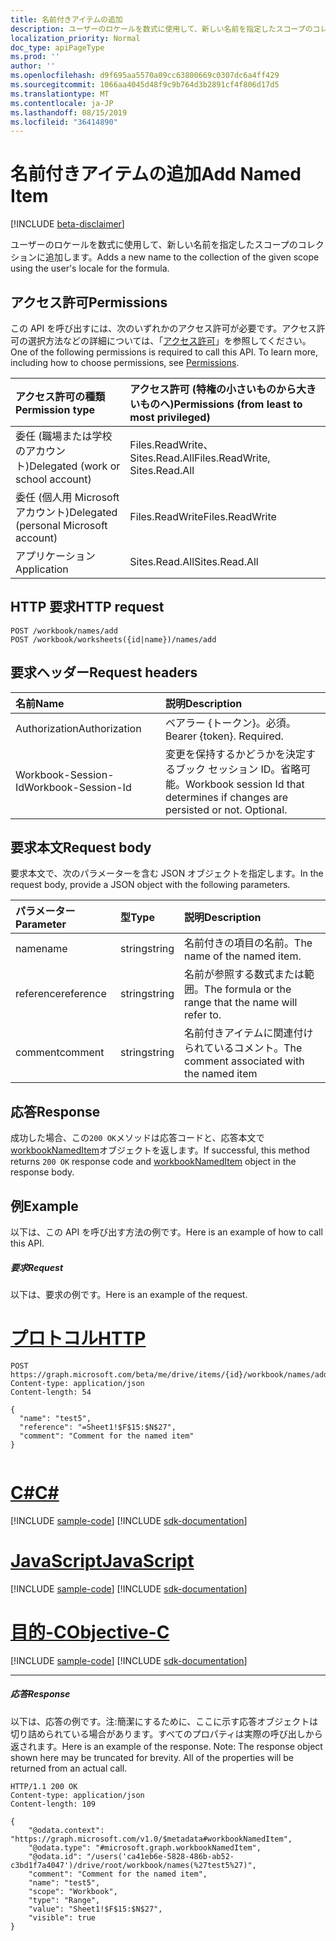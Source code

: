 ```yaml
---
title: 名前付きアイテムの追加
description: ユーザーのロケールを数式に使用して、新しい名前を指定したスコープのコレクションに追加します。
localization_priority: Normal
doc_type: apiPageType
ms.prod: ''
author: ''
ms.openlocfilehash: d9f695aa5570a09cc63800669c0307dc6a4ff429
ms.sourcegitcommit: 1066aa4045d48f9c9b764d3b2891cf4f806d17d5
ms.translationtype: MT
ms.contentlocale: ja-JP
ms.lasthandoff: 08/15/2019
ms.locfileid: "36414890"
---
```

# <a name="add-named-item"></a><span data-ttu-id="fe0cf-103">名前付きアイテムの追加</span><span class="sxs-lookup"><span data-stu-id="fe0cf-103">Add Named Item</span></span>

[!INCLUDE [beta-disclaimer](../../includes/beta-disclaimer.md)]

<span data-ttu-id="fe0cf-104">ユーザーのロケールを数式に使用して、新しい名前を指定したスコープのコレクションに追加します。</span><span class="sxs-lookup"><span data-stu-id="fe0cf-104">Adds a new name to the collection of the given scope using the user's locale for the formula.</span></span>

## <a name="permissions"></a><span data-ttu-id="fe0cf-105">アクセス許可</span><span class="sxs-lookup"><span data-stu-id="fe0cf-105">Permissions</span></span>
<span data-ttu-id="fe0cf-p101">この API を呼び出すには、次のいずれかのアクセス許可が必要です。アクセス許可の選択方法などの詳細については、「[アクセス許可](/graph/permissions-reference)」を参照してください。</span><span class="sxs-lookup"><span data-stu-id="fe0cf-p101">One of the following permissions is required to call this API. To learn more, including how to choose permissions, see [Permissions](/graph/permissions-reference).</span></span>

|<span data-ttu-id="fe0cf-108">アクセス許可の種類</span><span class="sxs-lookup"><span data-stu-id="fe0cf-108">Permission type</span></span>      | <span data-ttu-id="fe0cf-109">アクセス許可 (特権の小さいものから大きいものへ)</span><span class="sxs-lookup"><span data-stu-id="fe0cf-109">Permissions (from least to most privileged)</span></span>              |
|:--------------------|:---------------------------------------------------------|
|<span data-ttu-id="fe0cf-110">委任 (職場または学校のアカウント)</span><span class="sxs-lookup"><span data-stu-id="fe0cf-110">Delegated (work or school account)</span></span> | <span data-ttu-id="fe0cf-111">Files.ReadWrite、Sites.Read.All</span><span class="sxs-lookup"><span data-stu-id="fe0cf-111">Files.ReadWrite, Sites.Read.All</span></span>    |
|<span data-ttu-id="fe0cf-112">委任 (個人用 Microsoft アカウント)</span><span class="sxs-lookup"><span data-stu-id="fe0cf-112">Delegated (personal Microsoft account)</span></span> | <span data-ttu-id="fe0cf-113">Files.ReadWrite</span><span class="sxs-lookup"><span data-stu-id="fe0cf-113">Files.ReadWrite</span></span>    |
|<span data-ttu-id="fe0cf-114">アプリケーション</span><span class="sxs-lookup"><span data-stu-id="fe0cf-114">Application</span></span> | <span data-ttu-id="fe0cf-115">Sites.Read.All</span><span class="sxs-lookup"><span data-stu-id="fe0cf-115">Sites.Read.All</span></span> |

## <a name="http-request"></a><span data-ttu-id="fe0cf-116">HTTP 要求</span><span class="sxs-lookup"><span data-stu-id="fe0cf-116">HTTP request</span></span>
<!-- { "blockType": "ignored" } -->
```http
POST /workbook/names/add
POST /workbook/worksheets({id|name})/names/add

```
## <a name="request-headers"></a><span data-ttu-id="fe0cf-117">要求ヘッダー</span><span class="sxs-lookup"><span data-stu-id="fe0cf-117">Request headers</span></span>
| <span data-ttu-id="fe0cf-118">名前</span><span class="sxs-lookup"><span data-stu-id="fe0cf-118">Name</span></span>       | <span data-ttu-id="fe0cf-119">説明</span><span class="sxs-lookup"><span data-stu-id="fe0cf-119">Description</span></span>|
|:---------------|:----------|
| <span data-ttu-id="fe0cf-120">Authorization</span><span class="sxs-lookup"><span data-stu-id="fe0cf-120">Authorization</span></span>  | <span data-ttu-id="fe0cf-p102">ベアラー {トークン}。必須。</span><span class="sxs-lookup"><span data-stu-id="fe0cf-p102">Bearer {token}. Required.</span></span> |
| <span data-ttu-id="fe0cf-123">Workbook-Session-Id</span><span class="sxs-lookup"><span data-stu-id="fe0cf-123">Workbook-Session-Id</span></span>  | <span data-ttu-id="fe0cf-p103">変更を保持するかどうかを決定するブック セッション ID。省略可能。</span><span class="sxs-lookup"><span data-stu-id="fe0cf-p103">Workbook session Id that determines if changes are persisted or not. Optional.</span></span>|

## <a name="request-body"></a><span data-ttu-id="fe0cf-126">要求本文</span><span class="sxs-lookup"><span data-stu-id="fe0cf-126">Request body</span></span>
<span data-ttu-id="fe0cf-127">要求本文で、次のパラメーターを含む JSON オブジェクトを指定します。</span><span class="sxs-lookup"><span data-stu-id="fe0cf-127">In the request body, provide a JSON object with the following parameters.</span></span>

| <span data-ttu-id="fe0cf-128">パラメーター</span><span class="sxs-lookup"><span data-stu-id="fe0cf-128">Parameter</span></span>    | <span data-ttu-id="fe0cf-129">型</span><span class="sxs-lookup"><span data-stu-id="fe0cf-129">Type</span></span>   |<span data-ttu-id="fe0cf-130">説明</span><span class="sxs-lookup"><span data-stu-id="fe0cf-130">Description</span></span>|
|:---------------|:--------|:----------|
|<span data-ttu-id="fe0cf-131">name</span><span class="sxs-lookup"><span data-stu-id="fe0cf-131">name</span></span>|<span data-ttu-id="fe0cf-132">string</span><span class="sxs-lookup"><span data-stu-id="fe0cf-132">string</span></span>|<span data-ttu-id="fe0cf-133">名前付きの項目の名前。</span><span class="sxs-lookup"><span data-stu-id="fe0cf-133">The name of the named item.</span></span>|
|<span data-ttu-id="fe0cf-134">reference</span><span class="sxs-lookup"><span data-stu-id="fe0cf-134">reference</span></span>|<span data-ttu-id="fe0cf-135">string</span><span class="sxs-lookup"><span data-stu-id="fe0cf-135">string</span></span>|<span data-ttu-id="fe0cf-136">名前が参照する数式または範囲。</span><span class="sxs-lookup"><span data-stu-id="fe0cf-136">The formula or the range that the name will refer to.</span></span>|
|<span data-ttu-id="fe0cf-137">comment</span><span class="sxs-lookup"><span data-stu-id="fe0cf-137">comment</span></span>|<span data-ttu-id="fe0cf-138">string</span><span class="sxs-lookup"><span data-stu-id="fe0cf-138">string</span></span>|<span data-ttu-id="fe0cf-139">名前付きアイテムに関連付けられているコメント。</span><span class="sxs-lookup"><span data-stu-id="fe0cf-139">The comment associated with the named item</span></span>|

## <a name="response"></a><span data-ttu-id="fe0cf-140">応答</span><span class="sxs-lookup"><span data-stu-id="fe0cf-140">Response</span></span>

<span data-ttu-id="fe0cf-141">成功した場合、この`200 OK`メソッドは応答コードと、応答本文で[workbookNamedItem](../resources/workbooknameditem.md)オブジェクトを返します。</span><span class="sxs-lookup"><span data-stu-id="fe0cf-141">If successful, this method returns `200 OK` response code and [workbookNamedItem](../resources/workbooknameditem.md) object in the response body.</span></span>

## <a name="example"></a><span data-ttu-id="fe0cf-142">例</span><span class="sxs-lookup"><span data-stu-id="fe0cf-142">Example</span></span>
<span data-ttu-id="fe0cf-143">以下は、この API を呼び出す方法の例です。</span><span class="sxs-lookup"><span data-stu-id="fe0cf-143">Here is an example of how to call this API.</span></span>

##### <a name="request"></a><span data-ttu-id="fe0cf-144">要求</span><span class="sxs-lookup"><span data-stu-id="fe0cf-144">Request</span></span>
<span data-ttu-id="fe0cf-145">以下は、要求の例です。</span><span class="sxs-lookup"><span data-stu-id="fe0cf-145">Here is an example of the request.</span></span>

# <a name="httptabhttp"></a>[<span data-ttu-id="fe0cf-146">プロトコル</span><span class="sxs-lookup"><span data-stu-id="fe0cf-146">HTTP</span></span>](#tab/http)
<!-- {
  "blockType": "request",
  "name": "NamedItemcollection_add"
}-->
```http
POST https://graph.microsoft.com/beta/me/drive/items/{id}/workbook/names/add
Content-type: application/json
Content-length: 54

{
  "name": "test5",
  "reference": "=Sheet1!$F$15:$N$27",
  "comment": "Comment for the named item"
}


```
# <a name="ctabcsharp"></a>[<span data-ttu-id="fe0cf-147">C#</span><span class="sxs-lookup"><span data-stu-id="fe0cf-147">C#</span></span>](#tab/csharp)
[!INCLUDE [sample-code](../includes/snippets/csharp/nameditemcollection-add-csharp-snippets.md)]
[!INCLUDE [sdk-documentation](../includes/snippets/snippets-sdk-documentation-link.md)]

# <a name="javascripttabjavascript"></a>[<span data-ttu-id="fe0cf-148">JavaScript</span><span class="sxs-lookup"><span data-stu-id="fe0cf-148">JavaScript</span></span>](#tab/javascript)
[!INCLUDE [sample-code](../includes/snippets/javascript/nameditemcollection-add-javascript-snippets.md)]
[!INCLUDE [sdk-documentation](../includes/snippets/snippets-sdk-documentation-link.md)]

# <a name="objective-ctabobjc"></a>[<span data-ttu-id="fe0cf-149">目的-C</span><span class="sxs-lookup"><span data-stu-id="fe0cf-149">Objective-C</span></span>](#tab/objc)
[!INCLUDE [sample-code](../includes/snippets/objc/nameditemcollection-add-objc-snippets.md)]
[!INCLUDE [sdk-documentation](../includes/snippets/snippets-sdk-documentation-link.md)]

---


##### <a name="response"></a><span data-ttu-id="fe0cf-150">応答</span><span class="sxs-lookup"><span data-stu-id="fe0cf-150">Response</span></span>
<span data-ttu-id="fe0cf-p104">以下は、応答の例です。注:簡潔にするために、ここに示す応答オブジェクトは切り詰められている場合があります。すべてのプロパティは実際の呼び出しから返されます。</span><span class="sxs-lookup"><span data-stu-id="fe0cf-p104">Here is an example of the response. Note: The response object shown here may be truncated for brevity. All of the properties will be returned from an actual call.</span></span>
<!-- {
  "blockType": "response",
  "truncated": true,
  "@odata.type": "microsoft.graph.workbookNamedItem"
} -->
```http
HTTP/1.1 200 OK
Content-type: application/json
Content-length: 109

{
    "@odata.context": "https://graph.microsoft.com/v1.0/$metadata#workbookNamedItem",
    "@odata.type": "#microsoft.graph.workbookNamedItem",
    "@odata.id": "/users('ca41eb6e-5828-486b-ab52-c3bd1f7a4047')/drive/root/workbook/names(%27test5%27)",
    "comment": "Comment for the named item",
    "name": "test5",
    "scope": "Workbook",
    "type": "Range",
    "value": "Sheet1!$F$15:$N$27",
    "visible": true
}
```

<!-- uuid: 8fcb5dbc-d5aa-4681-8e31-b001d5168d79
2015-10-25 14:57:30 UTC -->
<!--
{
  "type": "#page.annotation",
  "description": "NamedItemCollection: add",
  "keywords": "",
  "section": "documentation",
  "tocPath": "",
  "suppressions": [
  ]
}
-->
